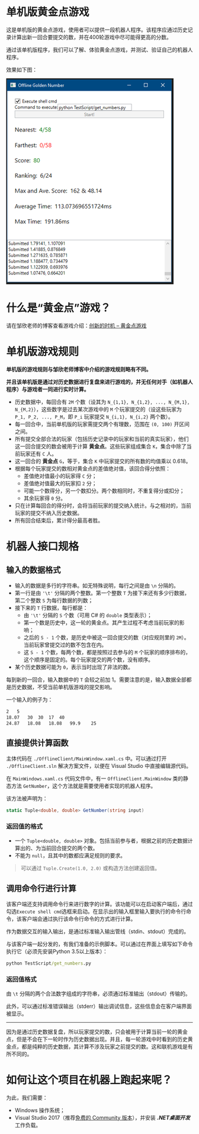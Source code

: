 # 单机版黄金点游戏
这是单机版的黄金点游戏，使用者可以提供一段机器人程序。该程序应通过历史记录计算出新一回合要提交的数，并在400轮游戏中尽可能得更高的分数。

通过该单机版程序，我们可以了解、体验黄金点游戏，并测试、验证自己的机器人程序。

效果如下图：

![Sample image](./sample.PNG)

# 什么是“黄金点”游戏？
请在邹欣老师的博客查看游戏介绍：[创新的时机 – 黄金点游戏](https://blog.csdn.net/SoftwareTeacher/article/details/25794525)

# 单机版游戏规则
**单机版的游戏规则与邹欣老师博客中介绍的游戏规则略有不同。**

**并且该单机版是通过对历史数据进行复盘来进行游戏的，并无任何对手（如机器人程序）与游戏者一同进行实时计算。**

- 历史数据中，每回合有 `2M` 个数（设其为 `N_{1,1}, N_{1,2}, ..., N_{M,1}, N_{M,2}`），这些数字是过去某次游戏中的 `M` 个玩家提交的（设这些玩家为 `P_1, P_2, ..., P_M`，即 `P_i` 玩家提交 `N_{i,1}, N_{i,2}` 两个数）。
- 每一回合中，当前单机版的玩家需提交两个有理数，范围在 `(0, 100)` 开区间之间。
- 所有提交全部合法的玩家（包括历史记录中的玩家和当前的真实玩家），他们这一回合提交的数会被用于计算 **黄金点**。这些玩家组成集合 `K`，集合中除了当前玩家还有 `C` 人。
- 这一回合的 **黄金点** `G`，等于，集合 `K` 中玩家提交的所有数的均值乘以 0.618。
- 根据每个玩家提交的数相对黄金点的差值绝对值，该回合得分依照：
    - 差值绝对值最小的玩家得 `C` 分；
    - 差值绝对值最大的玩家扣 `2` 分；
    - 可能一个数得分，另一个数扣分。两个数相同时，不重复得分或扣分；
    - 其余玩家得 `0` 分。
- 只在计算每回合的得分时，会将当前玩家的提交纳入统计。与之相对的，当前玩家的提交不纳入历史数据。
- 所有回合结束后，累计得分最高者胜。

# 机器人接口规格

## 输入的数据格式
- 输入的数据是多行的字符串。如无特殊说明，每行之间是由 `\n` 分隔的。
- 第一行是由 `'\t'` 分隔的两个整数。第一个整数 `T` 为接下来还有多少行数据，第二个整数 `S` 为每行数据的列数；
- 接下来的 `T` 行数据，每行都是：
    - 由 `'\t'` 分隔的 `S` 个数（可用 C# 的 `double` 类型表示）；
    - 第一个数是历史中，这一轮的黄金点。其产生过程不考虑当前玩家的影响；
    - 之后的 `S - 1` 个数，是历史中被这一回合提交的数（对应规则里的 `2M`）。当前玩家曾提交过的数不包含在内。
    - 这 `S - 1` 个数，每两个数，都是按照过去参与的 `M` 个玩家的顺序排布的，这个顺序是固定的。每个玩家提交的两个数，没有顺序。
- 某个历史数据可能为 `0`，表示当时出现了非法的数。

每到新的一回合，输入数据中的 `T` 会较之前加 1。需要注意的是，输入数据全部都是历史数据，不受当前单机版游戏的提交影响。

一个输入的例子为：
```
2	5
18.07   30  30  17  40
24.87   18.08   18.08   99.9    25
```

## 直接提供计算函数
主体代码在 `./OfflineClient/MainWindow.xaml.cs` 中。可以通过打开 `./OfflineClient.sln` 解决方案文件，以便在 Visual Studio 中直接编辑源代码。

在 `MainWindows.xaml.cs` 代码文件中，有一 `OfflineClient.MainWindow` 类的静态方法 `GetNumber`，这个方法就是需要使用者实现的机器人程序。

该方法被声明为：
```cs
static Tuple<double, double> GetNumber(string input)
```

### 返回值的格式
- 一个 `Tuple<double, double>` 对象。包括当前参与者，根据之前的历史数据计算出的、为当前回合提交的两个数。
- 不能为 `null`，且其中的数都应满足规则的要求。

> 可以通过 `Tuple.Create(1.0, 2.0)` 或构造方法创建返回值。

## 调用命令行进行计算
该客户端还支持调用命令行来进行数字的计算。该功能可以在启动客户端后，通过勾选`Execute shell cmd`选框来启动。在显示出的输入框里输入要执行的命令行命令，该客户端会通过执行该命令行命令的方式进行计算。

作为数据交互的输入输出，是通过标准输入输出管线（stdin、stdout）完成的。

与该客户端一起分发的，有我们准备的示例脚本。可以通过在界面上填写如下命令执行它（必须先安装Python 3.5以上版本）：
```cmd
python TestScript/get_numbers.py
```

### 返回值格式
由 `\t` 分隔的两个合法数字组成的字符串，必须通过标准输出（stdout）传输的。

此外，可以通过标准错误输出（stderr）输出调试信息，这些信息会在客户端界面被显示。


---
因为是通过历史数据复盘，所以玩家提交的数，只会被用于计算当前一轮的黄金点，但是不会在下一轮时作为历史数据出现。并且，每一轮游戏中时看到的历史黄金点，都是纯粹的历史数据，其计算不涉及玩家之前提交的数。这和联机游戏是有所不同的。

# 如何让这个项目在机器上跑起来呢？
为此，我们需要：
- Windows 操作系统；
- Visual Studio 2017（推荐[免费的 Community 版本](https://visualstudio.microsoft.com/zh-hans/vs/community/)），并安装 ***.NET桌面开发*** 工作负载。
